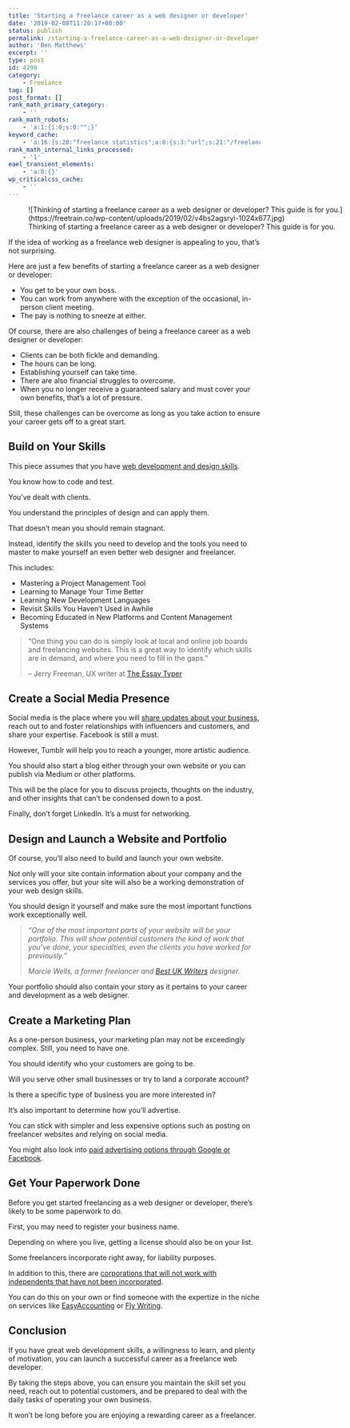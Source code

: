 ```yaml
---
title: 'Starting a freelance career as a web designer or developer'
date: '2019-02-08T11:20:17+00:00'
status: publish
permalink: /starting-a-freelance-career-as-a-web-designer-or-developer
author: 'Ben Matthews'
excerpt: ''
type: post
id: 4299
category:
    - Freelance
tag: []
post_format: []
rank_math_primary_category:
    - ''
rank_math_robots:
    - 'a:1:{i:0;s:0:"";}'
keyword_cache:
    - 'a:16:{s:20:"freelance statistics";a:8:{s:3:"url";s:21:"/freelance-statistics";s:5:"times";s:0:"";s:7:"between";s:0:"";s:6:"before";s:0:"";s:5:"after";s:0:"";s:4:"case";N;s:8:"nofollow";N;s:9:"newwindow";N;}s:19:"freelance portfolio";a:8:{s:3:"url";s:30:"/courses/freelance-portfolios/";s:5:"times";s:0:"";s:7:"between";s:0:"";s:6:"before";s:0:"";s:5:"after";s:0:"";s:4:"case";N;s:8:"nofollow";N;s:9:"newwindow";N;}s:19:"accounting software";a:8:{s:3:"url";s:33:"/best-online-accounting-software/";s:5:"times";s:0:"";s:7:"between";s:0:"";s:6:"before";s:0:"";s:5:"after";s:0:"";s:4:"case";N;s:8:"nofollow";N;s:9:"newwindow";N;}s:19:"freelance community";a:8:{s:3:"url";s:20:"/freelance-community";s:5:"times";s:0:"";s:7:"between";s:0:"";s:6:"before";s:0:"";s:5:"after";s:0:"";s:4:"case";N;s:8:"nofollow";N;s:9:"newwindow";N;}s:19:"freelance questions";a:8:{s:3:"url";s:20:"/freelance-community";s:5:"times";s:0:"";s:7:"between";s:0:"";s:6:"before";s:0:"";s:5:"after";s:0:"";s:4:"case";N;s:8:"nofollow";N;s:9:"newwindow";N;}s:18:"freelance expenses";a:8:{s:3:"url";s:19:"/freelance-expenses";s:5:"times";s:0:"";s:7:"between";s:0:"";s:6:"before";s:0:"";s:5:"after";s:0:"";s:4:"case";N;s:8:"nofollow";N;s:9:"newwindow";N;}s:18:"freelance training";a:8:{s:3:"url";s:8:"/courses";s:5:"times";s:0:"";s:7:"between";s:0:"";s:6:"before";s:0:"";s:5:"after";s:0:"";s:4:"case";N;s:8:"nofollow";N;s:9:"newwindow";N;}s:15:"freelance tools";a:8:{s:3:"url";s:21:"/best-freelance-tools";s:5:"times";s:0:"";s:7:"between";s:0:"";s:6:"before";s:0:"";s:5:"after";s:0:"";s:4:"case";N;s:8:"nofollow";N;s:9:"newwindow";N;}s:15:"freelance rates";a:8:{s:3:"url";s:16:"/freelance-rates";s:5:"times";s:0:"";s:7:"between";s:0:"";s:6:"before";s:0:"";s:5:"after";s:0:"";s:4:"case";N;s:8:"nofollow";N;s:9:"newwindow";N;}s:14:"freelance work";a:8:{s:3:"url";s:15:"/freelance-work";s:5:"times";s:0:"";s:7:"between";s:0:"";s:6:"before";s:0:"";s:5:"after";s:0:"";s:4:"case";N;s:8:"nofollow";N;s:9:"newwindow";N;}s:14:"freelance jobs";a:8:{s:3:"url";s:15:"/freelance-jobs";s:5:"times";s:0:"";s:7:"between";s:0:"";s:6:"before";s:0:"";s:5:"after";s:0:"";s:4:"case";N;s:8:"nofollow";N;s:9:"newwindow";N;}s:13:"balance sheet";a:8:{s:3:"url";s:46:"https://freetrain.co/balance-sheet-definition/";s:5:"times";s:0:"";s:7:"between";s:0:"";s:6:"before";s:0:"";s:5:"after";s:0:"";s:4:"case";N;s:8:"nofollow";N;s:9:"newwindow";N;}s:7:"courses";a:8:{s:3:"url";s:8:"/courses";s:5:"times";s:0:"";s:7:"between";s:0:"";s:6:"before";s:0:"";s:5:"after";s:0:"";s:4:"case";N;s:8:"nofollow";N;s:9:"newwindow";N;}s:5:"rates";a:8:{s:3:"url";s:16:"/freelance-rates";s:5:"times";s:0:"";s:7:"between";s:0:"";s:6:"before";s:0:"";s:5:"after";s:0:"";s:4:"case";N;s:8:"nofollow";N;s:9:"newwindow";N;}s:4:"ir35";a:8:{s:3:"url";s:5:"/ir35";s:5:"times";s:0:"";s:7:"between";s:0:"";s:6:"before";s:0:"";s:5:"after";s:0:"";s:4:"case";N;s:8:"nofollow";N;s:9:"newwindow";N;}s:13:"keywords_time";i:1565615212;}'
rank_math_internal_links_processed:
    - '1'
eael_transient_elements:
    - 'a:0:{}'
wp_criticalcss_cache:
    - ''
---
```

<figure aria-describedby="caption-attachment-4303" class="wp-caption aligncenter" id="attachment_4303" style="width: 750px">![Thinking of starting a freelance career as a web designer or developer? This guide is for you.](https://freetrain.co/wp-content/uploads/2019/02/v4bs2agsryi-1024x677.jpg)<figcaption class="wp-caption-text" id="caption-attachment-4303">Thinking of starting a freelance career as a web designer or developer? This guide is for you.</figcaption></figure>

If the idea of working as a freelance web designer is appealing to you, that’s not surprising.

Here are just a few benefits of starting a freelance career as a web designer or developer:

- You get to be your own boss.
- You can work from anywhere with the exception of the occasional, in-person client meeting.
- The pay is nothing to sneeze at either.

Of course, there are also challenges of being a freelance career as a web designer or developer:

- Clients can be both fickle and demanding.
- The hours can be long.
- Establishing yourself can take time.
- There are also financial struggles to overcome.
- When you no longer receive a guaranteed salary and must cover your own benefits, that’s a lot of pressure.

Still, these challenges can be overcome as long as you take action to ensure your career gets off to a great start.

**Build on Your Skills**
------------------------

This piece assumes that you have [web development and design skills](https://www.lifewire.com/web-designer-job-skills-3468909).

You know how to code and test.

You’ve dealt with clients.

You understand the principles of design and can apply them.

That doesn’t mean you should remain stagnant.

Instead, identify the skills you need to develop and the tools you need to master to make yourself an even better web designer and freelancer.

This includes:

- Mastering a Project Management Tool
- Learning to Manage Your Time Better
- Learning New Development Languages
- Revisit Skills You Haven’t Used in Awhile
- Becoming Educated in New Platforms and Content Management Systems

> “One thing you can do is simply look at local and online job boards and freelancing websites. This is a great way to identify which skills are in demand, and where you need to fill in the gaps.”
> 
> – Jerry Freeman, UX writer at [The Essay Typer](http://theessaytyper.com/)

**Create a Social Media Presence**
----------------------------------

Social media is the place where you will [share updates about your business](https://www.brightpod.com/boost/social-media-content-rules-you-should-follow), reach out to and foster relationships with influencers and customers, and share your expertise. Facebook is still a must.

However, Tumblr will help you to reach a younger, more artistic audience.

You should also start a blog either through your own website or you can publish via Medium or other platforms.

This will be the place for you to discuss projects, thoughts on the industry, and other insights that can’t be condensed down to a post.

Finally, don’t forget LinkedIn. It’s a must for networking.

**Design and Launch a Website and Portfolio**
---------------------------------------------

Of course, you’ll also need to build and launch your own website.

Not only will your site contain information about your company and the services you offer, but your site will also be a working demonstration of your web design skills.

You should design it yourself and make sure the most important functions work exceptionally well.

> *“One of the most important parts of your website will be your portfolio. This will show potential customers the kind of work that you’ve done, your specialties, even the clients you have worked for previously.”*
> 
> *Marcie Wells, a former freelancer and [Best UK Writers](http://bestukwriters.com/) designer.*

Your portfolio should also contain your story as it pertains to your career and development as a web designer.

**Create a Marketing Plan**
---------------------------

As a one-person business, your marketing plan may not be exceedingly complex. Still, you need to have one.

You should identify who your customers are going to be.

Will you serve other small businesses or try to land a corporate account?

Is there a specific type of business you are more interested in?

It’s also important to determine how you’ll advertise.

You can stick with simpler and less expensive options such as posting on freelancer websites and relying on social media.

You might also look into [paid advertising options through Google or Facebook](https://www.wordstream.com/facebook-vs-google).

**Get Your Paperwork Done**
---------------------------

Before you get started freelancing as a web designer or developer, there’s likely to be some paperwork to do.

First, you may need to register your business name.

Depending on where you live, getting a license should also be on your list.

Some freelancers incorporate right away, for liability purposes.

In addition to this, there are [corporations that will not work with independents that have not been incorporated](https://www.investopedia.com/articles/pf/08/incorporate-business.asp).

You can do this on your own or find someone with the expertize in the niche on services like [EasyAccounting](https://www.mtneasyaccounting.com/) or [Fly Writing](http://flywriting.com/).

**Conclusion**
--------------

If you have great web development skills, a willingness to learn, and plenty of motivation, you can launch a successful career as a freelance web developer.

By taking the steps above, you can ensure you maintain the skill set you need, reach out to potential customers, and be prepared to deal with the daily tasks of operating your own business.

It won’t be long before you are enjoying a rewarding career as a freelancer.
